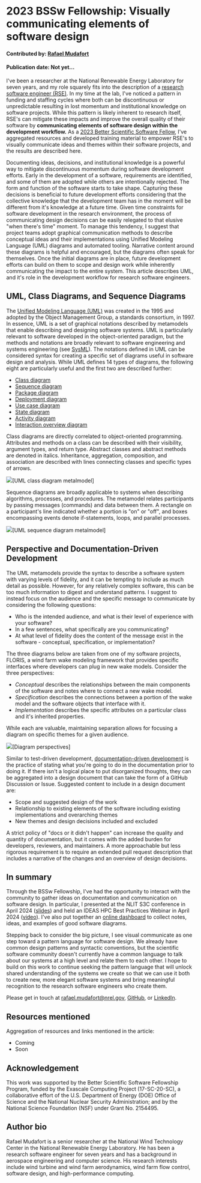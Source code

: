 # 2023 BSSw Fellowship: Visually communicating elements of software design

<!-- **Hero Image:**

 - <img src='../../images/' /> -->

#### Contributed by: [Rafael Mudafort](https://github.com/rafmudaf)

#### Publication date: Not yet...

I've been a researcher at the National Renewable Energy Laboratory for seven years, and my role squarely fits into the description of a [research software engineer (RSE)](https://society-rse.org/about/).
In my time at the lab, I've noticed a pattern in funding and staffing cycles where both can be discontinuous or unpredictable resulting in lost momentum and institutional knowledge on software projects.
While this pattern is likely inherent to research itself, RSE's can mitigate these impacts and improve the overall quality of their software by **communicating elements of software design within the development workflow.**
As a [2023 Better Scientific Software Fellow](https://bssw.io/fellows/rafael-mudafort), I've aggregated resources and developed training material to empower RSE's to visually communicate ideas and themes within their software projects, and the results are described here.

Documenting ideas, decisions, and institutional knowledge is a powerful way to mitigate discontinuous momentum during software development efforts.
Early in the development of a software, requirements are identified, and some of them are adopted while others are intentionally rejected.
The form and function of the software starts to take shape.
Capturing these decisions is beneficial to future development efforts considering that the collective knowledge that the development team has in the moment will be different from it's knowledge at a future time.
Given time constraints for software development in the research environment, the process of communicating design decisions can be easily relegated to that elusive "when there's time" moment.
To manage this tendency, I suggest that project teams adopt graphical communication methods to describe conceptual ideas and their implementations using Unified Modeling Language (UML) diagrams and automated tooling.
Narrative content around these diagrams is helpful and encouraged, but the diagrams often speak for themselves.
Once the initial diagrams are in place, future development efforts can build on them to scope and design work while inherently communicating the impact to the entire system.
This article describes UML, and it's role in the development workflow for research software engineers.

## UML, Class Diagrams, and Sequence Diagrams
The [Unified Modeling Language (UML)](https://en.wikipedia.org/wiki/Unified_Modeling_Language) was created in the 1995 and adopted by the Object Management Group, a standards consortium, in 1997.
In essence, UML is a set of graphical notations described by metamodels that enable describing and designing software systems.
UML is particularly relevant to software developed in the object-oriented paradigm, but the methods and notations are broadly relevant to software engineering and systems engineering (see [SysML](https://sysml.org)).
The notations defined in UML can be considered syntax for creating a specific set of diagrams useful in software design and analysis.
While UML defines 14 types of diagrams, the following eight are particularly useful and the first two are described further:
- [Class diagram](https://en.wikipedia.org/wiki/Class_diagram)
- [Sequence diagram](https://en.wikipedia.org/wiki/Sequence_diagram)
- [Package diagram](https://en.wikipedia.org/wiki/Package_diagram)
- [Deployment diagram](https://en.wikipedia.org/wiki/Deployment_diagram)
- [Use case diagram](https://en.wikipedia.org/wiki/Use_case_diagram)
- [State diagram](https://en.wikipedia.org/wiki/State_diagram)
- [Activity diagram](https://en.wikipedia.org/wiki/Activity_diagram)
- [Interaction overview diagram](https://en.wikipedia.org/wiki/Interaction_overview_diagram)

Class diagrams are directly correlated to object-oriented programming.
Attributes and methods on a class can be described with their visibility, argument types, and return type.
Abstract classes and abstract methods are denoted in italics.
Inheritance, aggregation, composition, and association are described with lines connecting classes and specific types of arrows.

<img src='../../images/Blog_2024_class_metamodel.png' class='page lightbox'/>[UML class diagram metalmodel]

Sequence diagrams are broadly applicable to systems when describing algorithms, processes, and procedures.
The metamodel relates participants by passing messages (commands) and data between them.
A rectangle on a participant's line indicated whether a portion is "on" or "off", and boxes encompassing events denote if-statements, loops, and parallel processes.

<img src='../../images/Blog_2024_sequence_metamodel.png' class='page lightbox'/>[UML sequence diagram metalmodel]

## Perspective and Documentation-Driven Development

The UML metamodels provide the syntax to describe a software system with varying levels of fidelity, and it can be tempting to include as much detail as possible.
However, for any relatively complex software, this can be too much information to digest and understand patterns.
I suggest to instead focus on the audience and the specific message to communicate by considering the following questions:
- Who is the intended audience, and what is their level of experience with your software?
- In a few sentences, what specifically are you communicating?
- At what level of fidelity does the content of the message exist in the software - conceptual, specification, or implementation?

The three diagrams below are taken from one of my software projects, FLORIS, a wind farm wake modeling framework that provides specific interfaces where developers can plug in new wake models.
Consider the three perspectives:
- *Conceptual* describes the relationships between the main components of the software and notes where to connect a new wake model.
- *Specification* describes the connections between a portion of the wake model and the software objects that interface with it.
- *Implementation* describes the specific attributes on a particular class and it's inherited properties.

While each are valuable, maintaining separation allows for focusing a diagram on specific themes for a given audience.

<img src='../../images/Blog_2024_perspectives.png' class='page lightbox'/>[Diagram perspectives]

Similar to test-driven development, [documentation-driven development](https://www.writethedocs.org/videos/portland/2019/lessons-learned-in-a-year-of-docs-driven-development-jessica-parsons/) is the practice of stating what you're going to do in the documentation prior to doing it.
If there isn't a logical place to put disorganized thoughts, they can be aggregated into a design document that can take the form of a GitHub Discussion or Issue.
Suggested content to include in a design document are:
- Scope and suggested design of the work
- Relationship to existing elements of the software including existing implementations and overarching themes
- New themes and design decisions included and excluded

A strict policy of "docs or it didn't happen" can increase the quality and quantity of documentation, but it comes with the added burden for developers, reviewers, and maintainers.
A more approachable but less rigorous requirement is to require an extended pull request description that includes a narrative of the changes and an overview of design decisions.

## In summary

Through the BSSw Fellowship, I've had the opportunity to interact with the community to gather ideas on documentation and communication on software design.
In particular, I presented at the NLIT S3C conference in April 2024 ([slides]()) and held an IDEAS HPC Best Practices Webinar in April 2024 ([video]()).
I've also put together an [online dashboard](https://rafmudaf.github.io/communicating-design/intro.html) to collect notes, ideas, and examples of good software diagrams.

Stepping back to consider the big picture, I see visual communicate as one step toward a pattern language for software design.
We already have common design patterns and syntactic conventions, but the scientific software community doesn't currently have a common language to talk about our systems at a high level and relate them to each other.
I hope to build on this work to continue seeking the pattern language that will unlock shared understanding of the systems we create so that we can use it both to create new, more elegant software systems and bring meaningful recognition to the research software engineers who create them.

Please get in touch at rafael.mudafort@nrel.gov, [GitHub](https://github.com/rafmudaf), or [LinkedIn](https://www.linkedin.com/in/rafmudaf/).

## Resources mentioned

Aggregation of resources and links mentioned in the article:
- Coming
- Soon

## Acknowledgement
This work was supported by the Better Scientific Software Fellowship Program, funded by the Exascale Computing Project (17-SC-20-SC), a collaborative effort of the U.S. Department of Energy (DOE) Office of Science and the National Nuclear Security Administration; and by the National Science Foundation (NSF) under Grant No. 2154495.

## Author bio

Rafael Mudafort is a senior researcher at the National Wind Technology Center in the National Renewable Energy Laboratory.
He has been a research software engineer for seven years and has a background in aerospace engineering and computer science.
His research interests include wind turbine and wind farm aerodynamics, wind farm flow control, software design, and high-performance computing.

